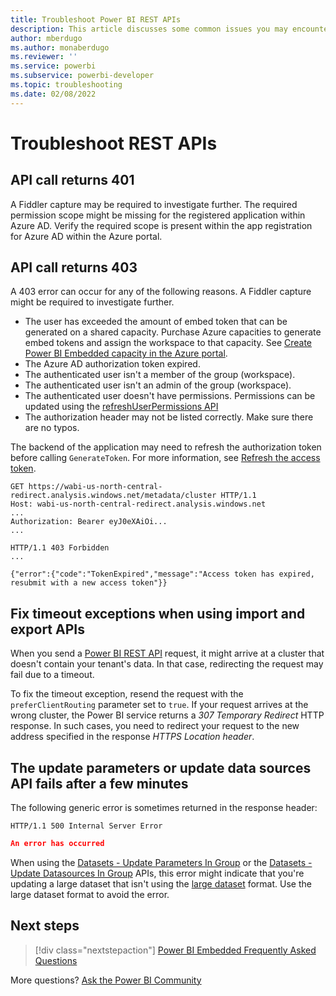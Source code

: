 ```yaml
---
title: Troubleshoot Power BI REST APIs
description: This article discusses some common issues you may encounter when using Power BI REST APIs.
author: mberdugo
ms.author: monaberdugo
ms.reviewer: ''
ms.service: powerbi
ms.subservice: powerbi-developer
ms.topic: troubleshooting
ms.date: 02/08/2022
---
```


# Troubleshoot REST APIs

## API call returns 401

A Fiddler capture may be required to investigate further. The required permission scope might be missing for the registered application within Azure AD. Verify the required scope is present within the app registration for Azure AD within the Azure portal.

## API call returns 403

A 403 error can occur for any of the following reasons. A Fiddler capture might be required to investigate further.

* The user has exceeded the amount of embed token that can be generated on a shared capacity. Purchase Azure capacities to generate embed tokens and assign the workspace to that capacity. See [Create Power BI Embedded capacity in the Azure portal](/azure/power-bi-embedded/create-capacity).
* The Azure AD authorization token expired.
* The authenticated user isn't a member of the group (workspace).
* The authenticated user isn't an admin of the group (workspace).
* The authenticated user doesn't have permissions. Permissions can be updated using the [refreshUserPermissions API](/rest/api/power-bi/users/refreshuserpermissions)
* The authorization header may not be listed correctly. Make sure there are no typos.

The backend of the application may need to refresh the authorization token before calling `GenerateToken`. For more information, see [Refresh the access token](/javascript/api/overview/powerbi/refresh-token).

```console
GET https://wabi-us-north-central-redirect.analysis.windows.net/metadata/cluster HTTP/1.1
Host: wabi-us-north-central-redirect.analysis.windows.net
...
Authorization: Bearer eyJ0eXAiOi...
...

HTTP/1.1 403 Forbidden
...

{"error":{"code":"TokenExpired","message":"Access token has expired, resubmit with a new access token"}}
```

## Fix timeout exceptions when using import and export APIs

When you send a [Power BI REST API](/rest/api/power-bi/) request, it might arrive at a cluster that doesn't contain your tenant's data. In that case, redirecting the request may fail due to a timeout.

To fix the timeout exception, resend the request with the `preferClientRouting` parameter set to `true`. If your request arrives at the wrong cluster, the Power BI service returns a *307 Temporary Redirect* HTTP response. In such cases, you need to redirect your request to the new address specified in the response *HTTPS Location header*.

## The update parameters or update data sources API fails after a few minutes

The following generic error is sometimes returned in the response header:

`HTTP/1.1 500 Internal Server Error`

```json
An error has occurred
```

When using the [Datasets - Update Parameters In Group](/rest/api/power-bi/datasets/update-parameters-in-group) or the [Datasets - Update Datasources In Group](/rest/api/power-bi/datasets/update-datasources-in-group) APIs, this error might indicate that you're updating a large dataset that isn't using the [large dataset](../../enterprise/service-premium-large-models.md) format. Use the large dataset format to avoid the error.

## Next steps

> [!div class="nextstepaction"]
>[Power BI Embedded Frequently Asked Questions](embedded-faq.yml)

More questions? [Ask the Power BI Community](https://community.powerbi.com/)
